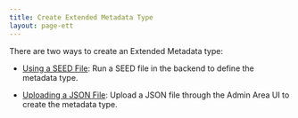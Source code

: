 ```yaml
---
title: Create Extended Metadata Type
layout: page-ett
---
```


There are two ways to create an Extended Metadata type:

* [Using a SEED File](create-extended-metadata-type-with-seeds-file): Run a SEED file in the backend to define the metadata type.

* [Uploading a JSON File](create-extended-metadata-type-with-json-file): Upload a JSON file through the Admin Area UI to create the metadata type.